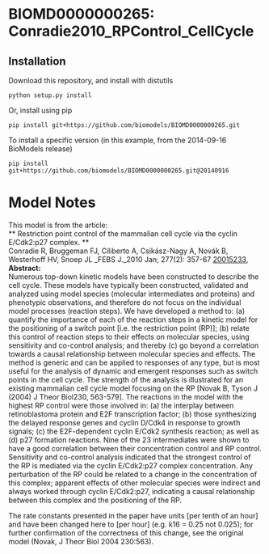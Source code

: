 # BIOMD0000000265: Conradie2010_RPControl_CellCycle

## Installation

Download this repository, and install with distutils

`python setup.py install`

Or, install using pip

`pip install git+https://github.com/biomodels/BIOMD0000000265.git`

To install a specific version (in this example, from the 2014-09-16 BioModels release)

`pip install git+https://github.com/biomodels/BIOMD0000000265.git@20140916`


# Model Notes


This model is from the article:  
** Restriction point control of the mammalian cell cycle via the cyclin E/Cdk2:p27 complex. **   
Conradie R, Bruggeman FJ, Ciliberto A, Csikász-Nagy A, Novák B, Westerhoff HV,
Snoep JL _FEBS J._2010 Jan; 277(2): 357-67
[20015233](http://www.ncbi.nlm.nih.gov/pubmed/20015233),  
**Abstract:**   
Numerous top-down kinetic models have been constructed to describe the cell
cycle. These models have typically been constructed, validated and analyzed
using model species (molecular intermediates and proteins) and phenotypic
observations, and therefore do not focus on the individual model processes
(reaction steps). We have developed a method to: (a) quantify the importance
of each of the reaction steps in a kinetic model for the positioning of a
switch point [i.e. the restriction point (RP)]; (b) relate this control of
reaction steps to their effects on molecular species, using sensitivity and
co-control analysis; and thereby (c) go beyond a correlation towards a causal
relationship between molecular species and effects. The method is generic and
can be applied to responses of any type, but is most useful for the analysis
of dynamic and emergent responses such as switch points in the cell cycle. The
strength of the analysis is illustrated for an existing mammalian cell cycle
model focusing on the RP [Novak B, Tyson J (2004) J Theor Biol230, 563-579].
The reactions in the model with the highest RP control were those involved in:
(a) the interplay between retinoblastoma protein and E2F transcription factor;
(b) those synthesizing the delayed response genes and cyclin D/Cdk4 in
response to growth signals; (c) the E2F-dependent cyclin E/Cdk2 synthesis
reaction; as well as (d) p27 formation reactions. Nine of the 23 intermediates
were shown to have a good correlation between their concentration control and
RP control. Sensitivity and co-control analysis indicated that the strongest
control of the RP is mediated via the cyclin E/Cdk2:p27 complex concentration.
Any perturbation of the RP could be related to a change in the concentration
of this complex; apparent effects of other molecular species were indirect and
always worked through cyclin E/Cdk2:p27, indicating a causal relationship
between this complex and the positioning of the RP.

The rate constants presented in the paper have units [per tenth of an hour]
and have been changed here to [per hour] (e.g. k16 = 0.25 not 0.025); for
further confirmation of the correctness of this change, see the original model
(Novak, J Theor Biol 2004 230:563).


